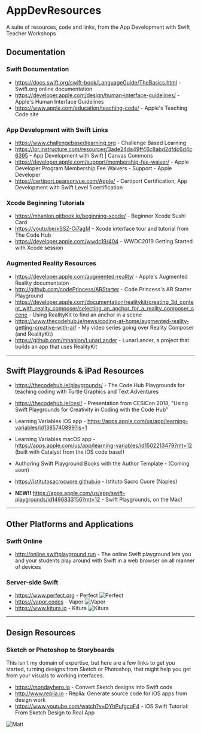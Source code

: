 # AppDevResources
A suite of resources, code and links, from the App Development with Swift Teacher Workshops


## Documentation

### Swift Documentation
* <https://docs.swift.org/swift-book/LanguageGuide/TheBasics.html> - Swift.org online documentation
* <https://developer.apple.com/design/human-interface-guidelines/> - Apple's Human Interface Guidelines
* <https://www.apple.com/education/teaching-code/> - Apple's Teaching Code site

### App Development with Swift Links
* <https://www.challengebasedlearning.org> - Challenge Based Learning
* <https://lor.instructure.com/resources/3ade24da49ff46c8abd2dfdc6d4c6395> - App Development with Swift | Canvas Commons
* <https://developer.apple.com/support/membership-fee-waiver/> - Apple Developer Program Membership Fee Waivers - Support - Apple Developer
* <https://certiport.pearsonvue.com/Apple/> - Certiport Certification, App Development with Swift Level 1 certification



### Xcode Beginning Tutorials
* <https://mhanlon.gitbook.io/beginning-xcode/> - Beginner Xcode Sushi Card 
* <https://youtu.be/xSSZ-Ci7agM> - Xcode interface tour and tutorial from The Code Hub
* <https://developer.apple.com/wwdc19/404> - WWDC2019 Getting Started with Xcode session

### Augmented Reality Resources
* <https://developer.apple.com/augmented-reality/> - Apple's Augmented Reality documentaton
* <http://github.com/codePrincess/ARStarter> - Code Princess's AR Starter Playground
* <https://developer.apple.com/documentation/realitykit/creating_3d_content_with_reality_composer/selecting_an_anchor_for_a_reality_composer_scene> - Using RealityKit to find an anchor in a scene
* <https://www.thecodehub.ie/news/coding-at-home/augmented-reality-getting-creative-with-ar/> - My video series going over Reality Composer (and RealityKit)
* <https://github.com/mhanlon/LunarLander> - LunarLander, a project that builds an app that uses RealityKit


---
## Swift Playgrounds & iPad Resources
* <https://thecodehub.ie/playgrounds/> - The Code Hub Playgrounds for teaching coding with Turtle Graphics and Text Adventures
* <https://thecodehub.ie/cesi/> - Presentation from CESICon 2018, "Using Swift Playgrounds for Creativity in Coding with the Code Hub"
* Learning Variables iOS app - <https://apps.apple.com/us/app/learning-variables/id1385740899?ls=1>
* Learning Variables macOS app - <https://apps.apple.com/us/app/learning-variables/id1502213479?mt=12> (built with Catalyst from the iOS code base!)
* Authoring Swift Playground Books with the Author Template - (Coming soon)
* <https://istitutosacrocuore.github.io> - Istituto Sacro Cuore (Naples)

* **NEW!!** <https://apps.apple.com/us/app/swift-playgrounds/id1496833156?mt=12> - Swift Playgrounds, on the Mac!


---
## Other Platforms and Applications
### Swift Online
* <http://online.swiftplayground.run> - The online Swift playground lets you and your students play around with Swift in a web browser on all manner of devices

### Server-side Swift
* <https://www.perfect.org> - Perfect ![Perfect](images/perfect.png "Perfect")
* <https://vapor.codes> - Vapor ![Vapor](images/vapor.png "Vapor")
* <https://www.kitura.io> - Kitura ![Kitura](images/kitura.png "Kitura")


---
## Design Resources
### Sketch or Photoshop to Storyboards
This isn't my domain of expertise, but here are a few links to get you started, turning designs from Sketch or Photoshop, that might help you get from your visuals to working interfaces. 
* <https://mondayhero.io> - Convert Sketch designs into Swift code
* <http://www.replia.io> - Replia: Generate source code for iOS apps from design work
* <https://www.youtube.com/watch?v=DYhPufgcqF4> - iOS Swift Tutorial: From Sketch Design to Real App

![Matt](images/matt.png "Matt")
